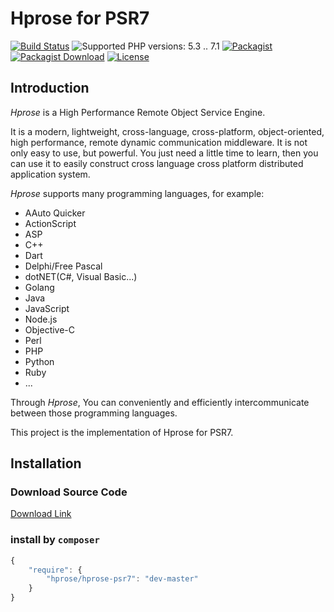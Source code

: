 # Hprose for PSR7

[![Build Status](https://travis-ci.org/hprose/hprose-psr7.svg?branch=master)](https://travis-ci.org/hprose/hprose-psr7)
![Supported PHP versions: 5.3 .. 7.1](https://img.shields.io/badge/php-5.3~7.1-blue.svg)
[![Packagist](https://img.shields.io/packagist/v/hprose/hprose-psr7.svg)](https://packagist.org/packages/hprose/hprose-psr7)
[![Packagist Download](https://img.shields.io/packagist/dm/hprose/hprose-psr7.svg)](https://packagist.org/packages/hprose/hprose-psr7)
[![License](https://img.shields.io/packagist/l/hprose/hprose-psr7.svg)](https://packagist.org/packages/hprose/hprose-psr7)

## Introduction

*Hprose* is a High Performance Remote Object Service Engine.

It is a modern, lightweight, cross-language, cross-platform, object-oriented, high performance, remote dynamic communication middleware. It is not only easy to use, but powerful. You just need a little time to learn, then you can use it to easily construct cross language cross platform distributed application system.

*Hprose* supports many programming languages, for example:

* AAuto Quicker
* ActionScript
* ASP
* C++
* Dart
* Delphi/Free Pascal
* dotNET(C#, Visual Basic...)
* Golang
* Java
* JavaScript
* Node.js
* Objective-C
* Perl
* PHP
* Python
* Ruby
* ...

Through *Hprose*, You can conveniently and efficiently intercommunicate between those programming languages.

This project is the implementation of Hprose for PSR7.

## Installation

### Download Source Code
[Download Link](https://github.com/hprose/hprose-psr7/archive/master.zip)

### install by `composer`
```javascript
{
    "require": {
        "hprose/hprose-psr7": "dev-master"
    }
}
```

